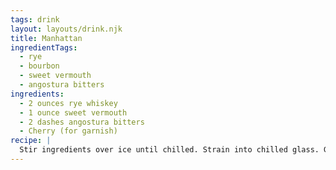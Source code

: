 ```yaml
---
tags: drink
layout: layouts/drink.njk
title: Manhattan
ingredientTags:
  - rye
  - bourbon
  - sweet vermouth
  - angostura bitters
ingredients:
  - 2 ounces rye whiskey
  - 1 ounce sweet vermouth
  - 2 dashes angostura bitters
  - Cherry (for garnish)
recipe: |
  Stir ingredients over ice until chilled. Strain into chilled glass. Garnish with a cherry.
---
```

